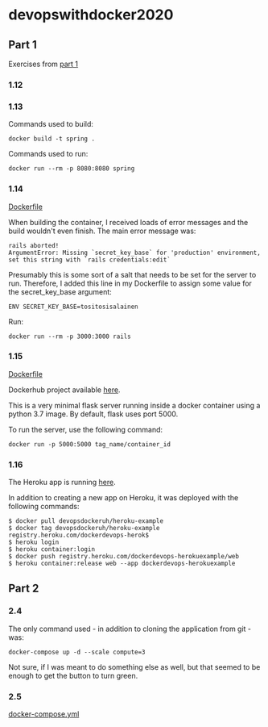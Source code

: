 # devopswithdocker2020



## Part 1

Exercises from [part 1](https://devopswithdocker.com/part1/)


### 1.12

### 1.13

Commands used to build:

```
docker build -t spring .
```

Commands used to run:

```
docker run --rm -p 8080:8080 spring
```

### 1.14

[Dockerfile](part1/1.14/Dockerfile)

When building the container, I received loads of error messages and the build wouldn't even finish. The main error message was:

```
rails aborted!
ArgumentError: Missing `secret_key_base` for 'production' environment, set this string with `rails credentials:edit`
```
Presumably this is some sort of a salt that needs to be set for the server to run. Therefore, I added this line in my Dockerfile to assign some value for the secret_key_base argument:

```
ENV SECRET_KEY_BASE=tositosisalainen
```

Run:
```
docker run --rm -p 3000:3000 rails
```

### 1.15

[Dockerfile](part1/1.15/Dockerfile)

Dockerhub project available [here](https://hub.docker.com/repository/docker/arikaupp/flask_server).

This is a very minimal flask server running inside a docker container using a python 3.7 image. By default, flask uses port 5000.

To run the server, use the following command:

```
docker run -p 5000:5000 tag_name/container_id
```

### 1.16

The Heroku app is running [here](https://dockerdevops-herokuexample.herokuapp.com/).

In addition to creating a new app on Heroku, it was deployed with the following commands:

```
$ docker pull devopsdockeruh/heroku-example
$ docker tag devopsdockeruh/heroku-example registry.heroku.com/dockerdevops-herok$
$ heroku login
$ heroku container:login
$ docker push registry.heroku.com/dockerdevops-herokuexample/web
$ heroku container:release web --app dockerdevops-herokuexample
```


## Part 2

### 2.4

The only command used - in addition to cloning the application from git - was:

```
docker-compose up -d --scale compute=3
```

Not sure, if I was meant to do something else as well, but that seemed to be enough to get the button to turn green.

### 2.5

[docker-compose.yml](part2/2.5/docker-compose.yml)



